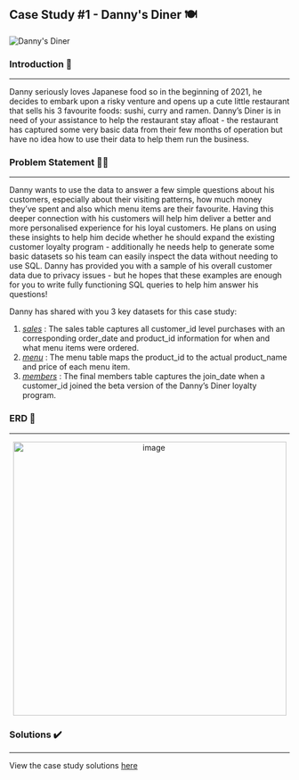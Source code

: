 ## Case Study #1 - Danny's Diner :plate_with_cutlery:	

![Danny's Diner](https://github.com/Minautee/8-Week-SQL-Practice/assets/68679965/9624d63e-c61f-4514-a2db-30d0f116beff)


### **Introduction** :sushi:
<hr>
Danny seriously loves Japanese food so in the beginning of 2021, he decides to embark upon a risky venture and opens up a cute little restaurant that sells his 3 favourite foods: sushi, curry and ramen. Danny’s Diner is in need of your assistance to help the restaurant stay afloat - the restaurant has captured some very basic data from their few months of operation but have no idea how to use their data to help them run the business.

### **Problem Statement** 🤵🥘
<hr>
Danny wants to use the data to answer a few simple questions about his customers, especially about their visiting patterns, how much money they’ve spent and also which menu items are their favourite. Having this deeper connection with his customers will help him deliver a better and more personalised experience for his loyal customers.
He plans on using these insights to help him decide whether he should expand the existing customer loyalty program - additionally he needs help to generate some basic datasets so his team can easily inspect the data without needing to use SQL. Danny has provided you with a sample of his overall customer data due to privacy issues - but he hopes that these examples are enough for you to write fully functioning SQL queries to help him answer his questions!

Danny has shared with you 3 key datasets for this case study:

1. *[sales](https://github.com/Minautee/8-Week-SQL-Practice/blob/4bba593d131be1294a162e91382e8cea4d681d29/Danny's%20Diner%20/Schema.sql)* : The sales table captures all customer_id level purchases with an corresponding order_date and product_id information for when and what menu items were ordered. 
2. *[menu](https://github.com/Minautee/8-Week-SQL-Practice/blob/4bba593d131be1294a162e91382e8cea4d681d29/Danny's%20Diner%20/Schema.sql)* : The menu table maps the product_id to the actual product_name and price of each menu item.
3. *[members](https://github.com/Minautee/8-Week-SQL-Practice/blob/4bba593d131be1294a162e91382e8cea4d681d29/Danny's%20Diner%20/Schema.sql)* : The final members table captures the join_date when a customer_id joined the beta version of the Danny’s Diner loyalty program.

### **ERD** 🔀
<hr> 
<p align="center">
<img width="491" alt="image" src="https://github.com/Minautee/8-Week-SQL-Practice/assets/68679965/4c02bef9-c889-4105-8db5-5ba3847ff9a0">

### **Solutions** ✔️
<hr>

View the case study solutions [here](https://github.com/Minautee/8-Week-SQL-Practice/blob/4bba593d131be1294a162e91382e8cea4d681d29/Danny's%20Diner%20/Solutions.md)

